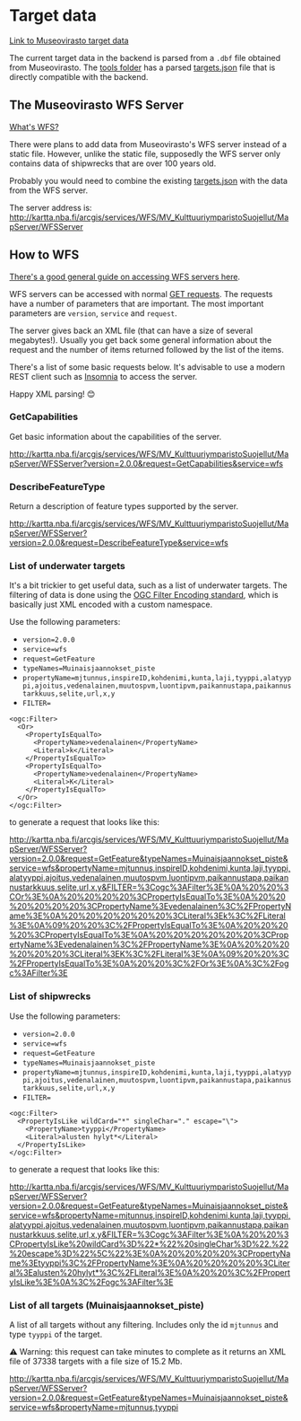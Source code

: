 # Target data

[Link to Museovirasto target data](https://www.museovirasto.fi/fi/palvelut-ja-ohjeet/tietojarjestelmat/kulttuuriympariston-tietojarjestelmat/kulttuuriympaeristoen-paikkatietoaineistot)

The current target data in the backend is parsed from a `.dbf` file obtained from Museovirasto. The [tools folder](https://github.com/Sukeltaja-App/tools/blob/master/parse_mj_rekisteri/) has a parsed [targets.json](https://github.com/Sukeltaja-App/tools/blob/master/parse_mj_rekisteri/targets.json) file that is directly compatible with the backend.

## The Museovirasto WFS Server

[What's WFS?](https://en.wikipedia.org/wiki/Web_Feature_Service)

There were plans to add data from Museovirasto's WFS server instead of a static file. However, unlike the static file, supposedly the WFS server only contains data of shipwrecks that are over 100 years old.

Probably you would need to combine the existing [targets.json](https://github.com/Sukeltaja-App/tools/blob/master/parse_mj_rekisteri/targets.json) with the data from the WFS server.

The server address is: http://kartta.nba.fi/arcgis/services/WFS/MV_KulttuuriymparistoSuojellut/MapServer/WFSServer

## How to WFS

[There's a good general guide on accessing WFS servers here](https://docs.geoserver.org/latest/en/user/services/wfs/reference.html).

WFS servers can be accessed with normal [GET requests](https://en.wikipedia.org/wiki/GET_(HTTP)). The requests have a number of parameters that are important. The most important parameters are `version`, `service` and `request`.

The server gives back an XML file (that can have a size of several megabytes!). Usually you get back some general information about the request and the number of items returned followed by the list of the items.

There's a list of some basic requests below. It's advisable to use a modern REST client such as [Insomnia](https://insomnia.rest/) to access the server.

Happy XML parsing! 😊

### GetCapabilities

Get basic information about the capabilities of the server.

http://kartta.nba.fi/arcgis/services/WFS/MV_KulttuuriymparistoSuojellut/MapServer/WFSServer?version=2.0.0&request=GetCapabilities&service=wfs

### DescribeFeatureType

Return a description of feature types supported by the server.

http://kartta.nba.fi/arcgis/services/WFS/MV_KulttuuriymparistoSuojellut/MapServer/WFSServer?version=2.0.0&request=DescribeFeatureType&service=wfs

### List of underwater targets

It's a bit trickier to get useful data, such as a list of underwater targets. The filtering of data is done using the [OGC Filter Encoding standard](https://docs.geoserver.org/stable/en/user/filter/filter_reference.html#filter-fe-reference), which is basically just XML encoded with a custom namespace.

Use the following parameters:

- `version=2.0.0`
- `service=wfs`
- `request=GetFeature`
- `typeNames=Muinaisjaannokset_piste`
- `propertyName=mjtunnus,inspireID,kohdenimi,kunta,laji,tyyppi,alatyyppi,ajoitus,vedenalainen,muutospvm,luontipvm,paikannustapa,paikannustarkkuus,selite,url,x,y`
- `FILTER=`

```
<ogc:Filter>
  <Or>
    <PropertyIsEqualTo>
      <PropertyName>vedenalainen</PropertyName>
      <Literal>k</Literal>
    </PropertyIsEqualTo>
    <PropertyIsEqualTo>
      <PropertyName>vedenalainen</PropertyName>
      <Literal>K</Literal>
    </PropertyIsEqualTo>
  </Or>
</ogc:Filter>
```

to generate a request that looks like this:

http://kartta.nba.fi/arcgis/services/WFS/MV_KulttuuriymparistoSuojellut/MapServer/WFSServer?version=2.0.0&request=GetFeature&typeNames=Muinaisjaannokset_piste&service=wfs&propertyName=mjtunnus,inspireID,kohdenimi,kunta,laji,tyyppi,alatyyppi,ajoitus,vedenalainen,muutospvm,luontipvm,paikannustapa,paikannustarkkuus,selite,url,x,y&FILTER=%3Cogc%3AFilter%3E%0A%20%20%3COr%3E%0A%20%20%20%20%3CPropertyIsEqualTo%3E%0A%20%20%20%20%20%20%3CPropertyName%3Evedenalainen%3C%2FPropertyName%3E%0A%20%20%20%20%20%20%3CLiteral%3Ek%3C%2FLiteral%3E%0A%09%20%20%3C%2FPropertyIsEqualTo%3E%0A%20%20%20%20%3CPropertyIsEqualTo%3E%0A%20%20%20%20%20%20%3CPropertyName%3Evedenalainen%3C%2FPropertyName%3E%0A%20%20%20%20%20%20%3CLiteral%3EK%3C%2FLiteral%3E%0A%09%20%20%3C%2FPropertyIsEqualTo%3E%0A%20%20%3C%2FOr%3E%0A%3C%2Fogc%3AFilter%3E

### List of shipwrecks

Use the following parameters:

- `version=2.0.0`
- `service=wfs`
- `request=GetFeature`
- `typeNames=Muinaisjaannokset_piste`
- `propertyName=mjtunnus,inspireID,kohdenimi,kunta,laji,tyyppi,alatyyppi,ajoitus,vedenalainen,muutospvm,luontipvm,paikannustapa,paikannustarkkuus,selite,url,x,y`
- `FILTER=`
```
<ogc:Filter>
  <PropertyIsLike wildCard="*" singleChar="." escape="\">
    <PropertyName>tyyppi</PropertyName>
    <Literal>alusten hylyt*</Literal>
  </PropertyIsLike>
</ogc:Filter>
```

to generate a request that looks like this:

http://kartta.nba.fi/arcgis/services/WFS/MV_KulttuuriymparistoSuojellut/MapServer/WFSServer?version=2.0.0&request=GetFeature&typeNames=Muinaisjaannokset_piste&service=wfs&propertyName=mjtunnus,inspireID,kohdenimi,kunta,laji,tyyppi,alatyyppi,ajoitus,vedenalainen,muutospvm,luontipvm,paikannustapa,paikannustarkkuus,selite,url,x,y&FILTER=%3Cogc%3AFilter%3E%0A%20%20%3CPropertyIsLike%20wildCard%3D%22*%22%20singleChar%3D%22.%22%20escape%3D%22%5C%22%3E%0A%20%20%20%20%3CPropertyName%3Etyyppi%3C%2FPropertyName%3E%0A%20%20%20%20%3CLiteral%3Ealusten%20hylyt*%3C%2FLiteral%3E%0A%20%20%3C%2FPropertyIsLike%3E%0A%3C%2Fogc%3AFilter%3E

### List of all targets (Muinaisjaannokset_piste)

A list of all targets without any filtering. Includes only the id `mjtunnus` and type `tyyppi` of the target.

⚠️ Warning: this request can take minutes to complete as it returns an XML file of 37338 targets with a file size of 15.2 Mb.

http://kartta.nba.fi/arcgis/services/WFS/MV_KulttuuriymparistoSuojellut/MapServer/WFSServer?version=2.0.0&request=GetFeature&typeNames=Muinaisjaannokset_piste&service=wfs&propertyName=mjtunnus,tyyppi

